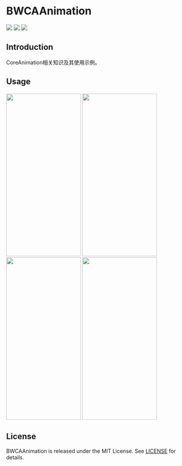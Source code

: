# BWCAAnimation

![](https://img.shields.io/badge/platform-iOS-red.svg) ![](https://img.shields.io/badge/language-Objective--C-orange.svg) ![](https://img.shields.io/badge/license-MIT%20License-brightgreen.svg) 

## Introduction
CoreAnimation相关知识及其使用示例。


## Usage

#### <a id="> "></a>
<img src="https://github.com/wz15011015github/BWCAAnimation/blob/master/CAAnimation/CAAnimation/Resources/CAAnimation_list.png" width="200" height="434">  <img src="https://github.com/wz15011015github/BWCAAnimation/blob/master/CAAnimation/CAAnimation/Resources/CABasicAnimation.gif" width="200" height="434">  <img src="https://github.com/wz15011015github/BWCAAnimation/blob/master/CAAnimation/CAAnimation/Resources/CAAnimationGroup.gif" width="200" height="434">  <img src="https://github.com/wz15011015github/BWCAAnimation/blob/master/CAAnimation/CAAnimation/Resources/CAAnimationHint.gif" width="200" height="434">


## License
BWCAAnimation is released under the MIT License. See [LICENSE](https://github.com/wz15011015/BTStudio/blob/master/License/MITLicense.html) for details.
